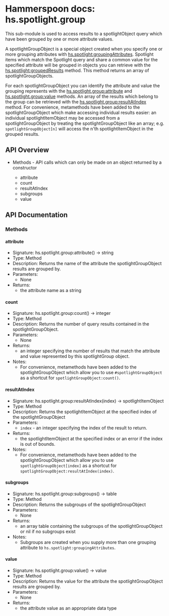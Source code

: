 # Hammerspoon docs: hs.spotlight.group

This sub-module is used to access results to a spotlightObject query which have been grouped by one or more attribute values.

A spotlightGroupObject is a special object created when you specify one or more grouping attributes with [hs.spotlight:groupingAttributes](#groupingAttributes). Spotlight items which match the Spotlight query and share a common value for the specified attribute will be grouped in objects you can retrieve with the [hs.spotlight:groupedResults](#groupedResults) method. This method returns an array of spotlightGroupObjects.

For each spotlightGroupObject you can identify the attribute and value the grouping represents with the [hs.spotlight.group:attribute](#attribute) and [hs.spotlight.group:value](#value) methods.  An array of the results which belong to the group can be retrieved with the [hs.spotlight.group:resultAtIndex](#resultAtIndex) method.  For convenience, metamethods have been added to the spotlightGroupObject which make accessing individual results easier:  an individual spotlightItemObject may be accessed from a spotlightGroupObject by treating the spotlightGroupObject like an array; e.g. `spotlightGroupObject[n]` will access the n'th spotlightItemObject in the grouped results.

## API Overview
* Methods - API calls which can only be made on an object returned by a constructor</li>
  * attribute
  * count
  * resultAtIndex
  * subgroups
  * value

## API Documentation

### Methods

#### attribute
  * Signature: hs.spotlight.group:attribute() -> string
  * Type: Method
  * Description: Returns the name of the attribute the spotlightGroupObject results are grouped by.
  * Parameters:
     * None
  * Returns:
     * the attribute name as a string

#### count
  * Signature: hs.spotlight.group:count() -> integer
  * Type: Method
  * Description: Returns the number of query results contained in the spotlightGroupObject.
  * Parameters:
     * None
  * Returns:
     * an integer specifying the number of results that match the attribute and value represented by this spotlightGroup object.
  * Notes:
     * For convenience, metamethods have been added to the spotlightGroupObject which allow you to use `#spotlightGroupObject` as a shortcut for `spotlightGroupObject:count()`.

#### resultAtIndex
  * Signature: hs.spotlight.group:resultAtIndex(index) -> spotlightItemObject
  * Type: Method
  * Description: Returns the spotlightItemObject at the specified index of the spotlightGroupObject
  * Parameters:
     * `index` - an integer specifying the index of the result to return.
  * Returns:
     * the spotlightItemObject at the specified index or an error if the index is out of bounds.
  * Notes:
     * For convenience, metamethods have been added to the spotlightGroupObject which allow you to use `spotlightGroupObject[index]` as a shortcut for `spotlightGroupObject:resultAtIndex(index)`.

#### subgroups
  * Signature: hs.spotlight.group:subgroups() -> table
  * Type: Method
  * Description: Returns the subgroups of the spotlightGroupObject
  * Parameters:
     * None
  * Returns:
     * an array table containing the subgroups of the spotlightGroupObject or nil if no subgroups exist
  * Notes:
     * Subgroups are created when you supply more than one grouping attribute to `hs.spotlight:groupingAttributes`.

#### value
  * Signature: hs.spotlight.group:value() -> value
  * Type: Method
  * Description: Returns the value for the attribute the spotlightGroupObject results are grouped by.
  * Parameters:
     * None
  * Returns:
     * the attribute value as an appropriate data type
